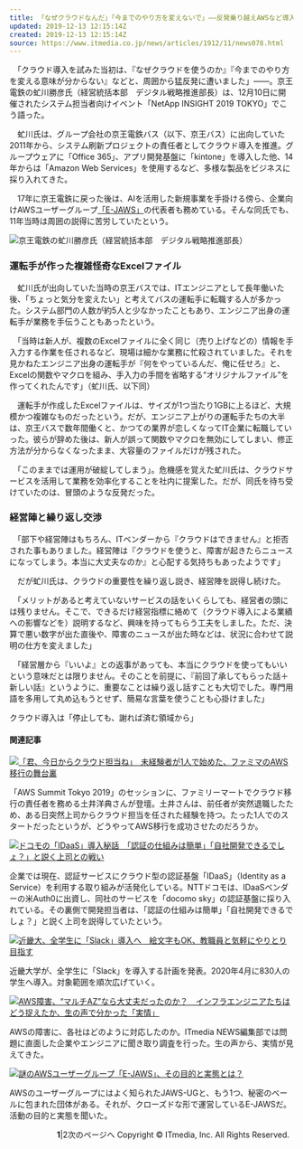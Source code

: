 ```yaml
---
title: 「なぜクラウドなんだ」「今までのやり方を変えないで」――反発乗り越えAWSなど導入　京王バスを変えた男の交渉術 (12)
updated: 2019-12-13 12:15:14Z
created: 2019-12-13 12:15:14Z
source: https://www.itmedia.co.jp/news/articles/1912/11/news078.html
---
```


　「クラウド導入を試みた当初は、『なぜクラウドを使うのか』『今までのやり方を変える意味が分からない』などと、周囲から猛反発に遭いました」――。京王電鉄の虻川勝彦氏（経営統括本部　デジタル戦略推進部長）は、12月10日に開催されたシステム担当者向けイベント「NetApp INSIGHT 2019 TOKYO」でこう語った。

　虻川氏は、グループ会社の京王電鉄バス（以下、京王バス）に出向していた2011年から、システム刷新プロジェクトの責任者としてクラウド導入を推進。グループウェアに「Office 365」、アプリ開発基盤に「kintone」を導入した他、14年からは「Amazon Web Services」を使用するなど、多様な製品をビジネスに採り入れてきた。

　17年に京王電鉄に戻った後は、AIを活用した新規事業を手掛ける傍ら、企業向けAWSユーザーグループ[「E-JAWS」](https://www.itmedia.co.jp/news/articles/1910/11/news028.html)の代表者も務めている。そんな同氏でも、11年当時は周囲の説得に苦労していたという。

[![](https://image.itmedia.co.jp/news/articles/1912/11/sh_keio_01.jpg)](https://image.itmedia.co.jp/l/im/news/articles/1912/11/l_sh_keio_01.jpg)京王電鉄の虻川勝彦氏（経営統括本部　デジタル戦略推進部長）

### 運転手が作った複雑怪奇なExcelファイル

　虻川氏が出向していた当時の京王バスでは、ITエンジニアとして長年働いた後、「ちょっと気分を変えたい」と考えてバスの運転手に転職する人が多かった。システム部門の人数が約5人と少なかったこともあり、エンジニア出身の運転手が業務を手伝うこともあったという。

　「当時は新人が、複数のExcelファイルに全く同じ（売り上げなどの）情報を手入力する作業を任されるなど、現場は細かな業務に忙殺されていました。それを見かねたエンジニア出身の運転手が『何をやっているんだ、俺に任せろ』と、Excelの関数やマクロを組み、手入力の手間を省略する“オリジナルファイル”を作ってくれたんです」（虻川氏、以下同）

　運転手が作成したExcelファイルは、サイズが1つ当たり1GBに上るほど、大規模かつ複雑なものだったという。だが、エンジニア上がりの運転手たちの大半は、京王バスで数年間働くと、かつての業界が恋しくなってIT企業に転職していった。彼らが辞めた後は、新人が誤って関数やマクロを無効にしてしまい、修正方法が分からなくなったまま、大容量のファイルだけが残された。

　「このままでは運用が破綻してしまう」。危機感を覚えた虻川氏は、クラウドサービスを活用して業務を効率化することを社内に提案した。だが、同氏を待ち受けていたのは、冒頭のような反発だった。

### 経営陣と繰り返し交渉

　「部下や経営陣はもちろん、ITベンダーから『クラウドはできません』と拒否された事もありました。経営陣は『クラウドを使うと、障害が起きたらニュースになってしまう。本当に大丈夫なのか』と心配する気持ちもあったようです」

　だが虻川氏は、クラウドの重要性を繰り返し説き、経営陣を説得し続けた。

　「メリットがあると考えていないサービスの話をいくらしても、経営者の頭には残りません。そこで、できるだけ経営指標に絡めて（クラウド導入による業績への影響などを）説明するなど、興味を持ってもらう工夫をしました。ただ、決算で悪い数字が出た直後や、障害のニュースが出た時などは、状況に合わせて説明の仕方を変えました」

　「経営層から『いいよ』との返事があっても、本当にクラウドを使ってもいいという意味だとは限りません。そのことを前提に、『前回了承してもらった話＋新しい話』というように、重要なことは繰り返し話すことも大切でした。専門用語を多用して丸め込もうとせず、簡易な言葉を使うことも心掛けました」

クラウド導入は「停止しても、謝れば済む領域から」

#### 関連記事

[![](https://image.itmedia.co.jp/news/articles/1906/24/news046.jpg)「君、今日からクラウド担当ね」　未経験者が1人で始めた、ファミマのAWS移行の舞台裏](https://www.itmedia.co.jp/news/articles/1906/24/news046.html)

「AWS Summit Tokyo 2019」のセッションに、ファミリーマートでクラウド移行の責任者を務める土井洋典さんが登壇。土井さんは、前任者が突然退職したため、ある日突然上司からクラウド担当を任された経験を持つ。たった1人でのスタートだったというが、どうやってAWS移行を成功させたのだろうか。

[![](https://image.itmedia.co.jp/news/articles/1911/25/news053.jpg)ドコモの「IDaaS」導入秘話　「認証の仕組みは簡単」「自社開発できるでしょ？」と説く上司との戦い](https://www.itmedia.co.jp/news/articles/1911/25/news053.html)

企業では現在、認証サービスにクラウド型の認証基盤「IDaaS」（Identity as a Service）を利用する取り組みが活発化している。NTTドコモは、IDaaSベンダーの米Auth0に出資し、同社のサービスを「docomo sky」の認証基盤に採り入れている。その裏側で開発担当者は、「認証の仕組みは簡単」「自社開発できるでしょ？」と説く上司を説得していたという。

[![](https://image.itmedia.co.jp/news/articles/1911/20/news145.jpg)近畿大、全学生に「Slack」導入へ　絵文字もOK、教職員と気軽にやりとり目指す](https://www.itmedia.co.jp/news/articles/1911/20/news145.html)

近畿大学が、全学生に「Slack」を導入する計画を発表。2020年4月に830人の学生へ導入。対象範囲を順次広げていく。

[![](https://image.itmedia.co.jp/news/articles/1908/28/news127.jpg)AWS障害、“マルチAZ”なら大丈夫だったのか？　インフラエンジニアたちはどう捉えたか、生の声で分かった「実情」](https://www.itmedia.co.jp/news/articles/1908/28/news127.html)

AWSの障害に、各社はどのように対応したのか。ITmedia NEWS編集部では問題に直面した企業やエンジニアに聞き取り調査を行った。生の声から、実情が見えてきた。

[![](https://image.itmedia.co.jp/news/articles/1910/11/news028.jpg)謎のAWSユーザーグループ「E-JAWS」、その目的と実態とは？](https://www.itmedia.co.jp/news/articles/1910/11/news028.html)

AWSのユーザーグループにはよく知られたJAWS-UGと、もう1つ、秘密のベールに包まれた団体がある。それが、クローズドな形で運営しているE-JAWSだ。活動の目的と実態を聞いた。

　　　　　　**1**|2次のページへ
Copyright © ITmedia, Inc. All Rights Reserved.